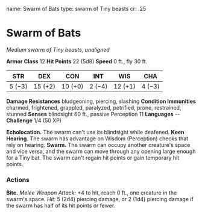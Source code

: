 name: Swarm of Bats
type: swarm of Tiny beasts
cr: .25

# Swarm of Bats
_Medium swarm of Tiny beasts, unaligned_

**Armor Class** 12
**Hit Points** 22 (5d8)
**Speed** 0 ft., fly 30 ft.

| STR     | DEX     | CON     | INT     | WIS     | CHA     |
|---------|---------|---------|---------|---------|---------|
| 5 (−3)  | 15 (+2) | 10 (+0) | 2 (−4)  | 12 (+1) | 4 (−3)  |

**Damage Resistances** bludgeoning, piercing, slashing
**Condition Immunities** charmed, frightened, grappled, paralyzed, petrified, prone, restrained, stunned
**Senses** blindsight 60 ft., passive Perception 11
**Languages** --
**Challenge** 1/4 (50 XP)

**Echolocation.** The swarm can't use its blindsight while deafened.
**Keen Hearing.** The swarm has advantage on Wisdom (Perception) checks that rely on hearing.
**Swarm.** The swarm can occupy another creature's space and vice versa, and the swarm can move through any opening large enough for a Tiny bat. The swarm can't regain hit points or gain temporary hit points.

### Actions
**Bite.** _Melee Weapon Attack:_ +4 to hit, reach 0 ft., one creature in the swarm's space. _Hit:_ 5 (2d4) piercing damage, or 2 (1d4) piercing damage if the swarm has half of its hit points or fewer.
